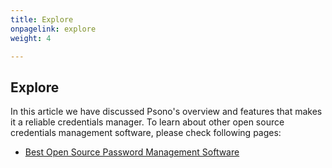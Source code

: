 ```yaml
---
title: Explore
onpagelink: explore
weight: 4

---
```


<a class="anchor" id="explore" name="explore"></a>Explore
-------

In this article we have discussed Psono's overview and features that makes it a reliable credentials manager. To learn about other open source credentials management software, please check following pages:

- [Best Open Source Password Management Software](https://products.containerize.com/password-management)
 